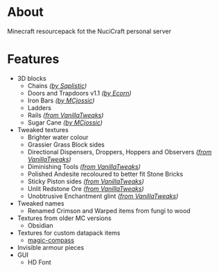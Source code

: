 # About

Minecraft resourcepack fot the NuciCraft personal server

# Features

 - 3D blocks
   - Chains _([by Saplistic](https://planetminecraft.com/texture-pack/3d-chains))_
   - Doors and Trapdoors v1.1 _([by Ecorn](https://planetminecraft.com/texture-pack/3d-doors-amp-trapdoors))_
   - Iron Bars _([by MCjossic](https://curseforge.com/minecraft/texture-packs/three-dimensional-iron-bars))_
   - Ladders
   - Rails _([from VanillaTweaks](https://vanillatweaks.net/picker/resource-packs))_
   - Sugar Cane _([by MCjossic](https://curseforge.com/minecraft/texture-packs/three-dimensional-sugar-cane))_
 - Tweaked textures
   - Brighter water colour
   - Grassier Grass Block sides
   - Directional Dispensers, Droppers, Hoppers and Observers _([from VanillaTweaks](https://vanillatweaks.net/picker/resource-packs))_
   - Diminishing Tools _([from VanillaTweaks](https://vanillatweaks.net/picker/resource-packs))_
   - Polished Andesite recoloured to better fit Stone Bricks
   - Sticky Piston sides _([from VanillaTweaks](https://vanillatweaks.net/picker/resource-packs))_
   - Unlit Redstone Ore _([from VanillaTweaks](https://vanillatweaks.net/picker/resource-packs))_
   - Unobtrusive Enchantment glint _([from VanillaTweaks](https://vanillatweaks.net/picker/resource-packs))_
 - Tweaked names
   - Renamed Crimson and Warped items from fungi to wood
 - Textures from older MC versions
   - Obsidian
 - Textures for custom datapack items
   - [magic-compass](https://github.com/hmlendea/mc-datapack-magic_compass)
 - Invisible armour pieces
 - GUI
   - HD Font
